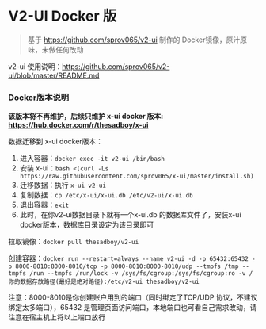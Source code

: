 # V2-UI Docker 版

> 基于 https://github.com/sprov065/v2-ui 制作的 Docker镜像，原汁原味，未做任何改动

v2-ui 使用说明：https://github.com/sprov065/v2-ui/blob/master/README.md

### Docker版本说明

**该版本将不再维护，后续只维护 x-ui docker 版本: https://hub.docker.com/r/thesadboy/x-ui**

数据迁移到 x-ui docker版本：

1. 进入容器：`docker exec -it v2-ui /bin/bash`
2. 安装 x-ui：`bash <(curl -Ls https://raw.githubusercontent.com/sprov065/x-ui/master/install.sh)`
3. 迁移数据：执行 `x-ui v2-ui` 
4. 复制数据：`cp /etc/x-ui/x-ui.db /etc/v2-ui/x-ui.db`
5. 退出容器：`exit`
6. 此时，在你v2-ui数据目录下就有一个x-ui.db 的数据库文件了，安装x-ui docker版本，数据库目录设定为该目录即可


拉取镜像：`docker pull thesadboy/v2-ui`

创建容器：`docker run --restart=always --name v2-ui -d -p 65432:65432 -p 8000-8010:8000-8010/tcp -p 8000-8010:8000-8010/udp --tmpfs /tmp --tmpfs /run --tmpfs /run/lock -v /sys/fs/cgroup:/sys/fs/cgroup:ro -v /你的数据存放路径(最好是绝对路径):/etc/v2-ui thesadboy/v2-ui`

注意：8000-8010是你创建账户用到的端口（同时绑定了TCP/UDP 协议，不建议绑定太多端口），65432 是管理页面访问端口，本地端口也可看自己需求改动，请注意在宿主机上将以上端口放行